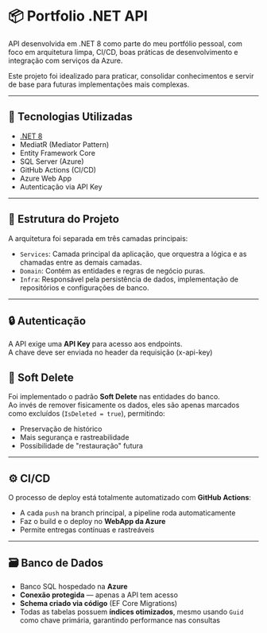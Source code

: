 ﻿# 📦 Portfolio .NET API

API desenvolvida em .NET 8 como parte do meu portfólio pessoal, com foco em arquitetura limpa, CI/CD, boas práticas de desenvolvimento e integração com serviços da Azure.

Este projeto foi idealizado para praticar, consolidar conhecimentos e servir de base para futuras implementações mais complexas.

---

## 🚀 Tecnologias Utilizadas

- [.NET 8](https://dotnet.microsoft.com/en-us/)
- MediatR (Mediator Pattern)
- Entity Framework Core
- SQL Server (Azure)
- GitHub Actions (CI/CD)
- Azure Web App
- Autenticação via API Key

---

## 🧱 Estrutura do Projeto

A arquitetura foi separada em três camadas principais:

- `Services`: Camada principal da aplicação, que orquestra a lógica e as chamadas entre as demais camadas.
- `Domain`: Contém as entidades e regras de negócio puras.
- `Infra`: Responsável pela persistência de dados, implementação de repositórios e configurações de banco.

---

## 🔒 Autenticação

A API exige uma **API Key** para acesso aos endpoints.  
A chave deve ser enviada no header da requisição (x-api-key)

## 🧼 Soft Delete

Foi implementado o padrão **Soft Delete** nas entidades do banco.  
Ao invés de remover fisicamente os dados, eles são apenas marcados como excluídos (`IsDeleted = true`), permitindo:

- Preservação de histórico
- Mais segurança e rastreabilidade
- Possibilidade de "restauração" futura

---

## ⚙️ CI/CD

O processo de deploy está totalmente automatizado com **GitHub Actions**:

- A cada `push` na branch principal, a pipeline roda automaticamente
- Faz o build e o deploy no **WebApp da Azure**
- Permite entregas contínuas e rastreáveis

---

## 🗃️ Banco de Dados

- Banco SQL hospedado na **Azure**
- **Conexão protegida** — apenas a API tem acesso
- **Schema criado via código** (EF Core Migrations)
- Todas as tabelas possuem **índices otimizados**, mesmo usando `Guid` como chave primária, garantindo performance nas consultas

